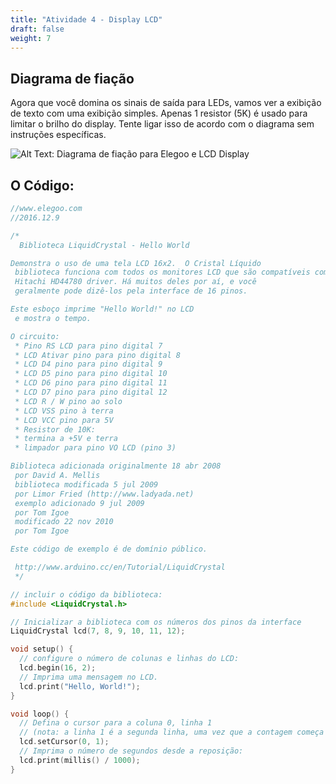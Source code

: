 ```yaml
---
title: "Atividade 4 - Display LCD"
draft: false
weight: 7
---
```


## Diagrama de fiação

Agora que você domina os sinais de saída para LEDs, vamos ver a exibição de texto com uma exibição simples. Apenas 1 resistor (5K) é usado para limitar o brilho do display. Tente ligar isso de acordo com o diagrama sem instruções específicas.

![Alt Text: Diagrama de fiação para Elegoo e LCD Display](../img/LCD-wiring.png)

## O Código:
``` c++
//www.elegoo.com
//2016.12.9

/*
  Biblioteca LiquidCrystal - Hello World

Demonstra o uso de uma tela LCD 16x2.  O Cristal Líquido
 biblioteca funciona com todos os monitores LCD que são compatíveis com o
 Hitachi HD44780 driver. Há muitos deles por aí, e você
 geralmente pode dizê-los pela interface de 16 pinos.

Este esboço imprime "Hello World!" no LCD
 e mostra o tempo.

O circuito:
 * Pino RS LCD para pino digital 7
 * LCD Ativar pino para pino digital 8
 * LCD D4 pino para pino digital 9
 * LCD D5 pino para pino digital 10
 * LCD D6 pino para pino digital 11
 * LCD D7 pino para pino digital 12
 * LCD R / W pino ao solo
 * LCD VSS pino à terra
 * LCD VCC pino para 5V
 * Resistor de 10K:
 * termina a +5V e terra
 * limpador para pino VO LCD (pino 3)

Biblioteca adicionada originalmente 18 abr 2008
 por David A. Mellis
 biblioteca modificada 5 jul 2009
 por Limor Fried (http://www.ladyada.net)
 exemplo adicionado 9 jul 2009
 por Tom Igoe
 modificado 22 nov 2010
 por Tom Igoe

Este código de exemplo é de domínio público.

 http://www.arduino.cc/en/Tutorial/LiquidCrystal
 */

// incluir o código da biblioteca:
#include <LiquidCrystal.h>

// Inicializar a biblioteca com os números dos pinos da interface
LiquidCrystal lcd(7, 8, 9, 10, 11, 12);

void setup() {
  // configure o número de colunas e linhas do LCD:
  lcd.begin(16, 2);
  // Imprima uma mensagem no LCD.
  lcd.print("Hello, World!");
}

void loop() {
  // Defina o cursor para a coluna 0, linha 1
  // (nota: a linha 1 é a segunda linha, uma vez que a contagem começa com 0):
  lcd.setCursor(0, 1);
  // Imprima o número de segundos desde a reposição:
  lcd.print(millis() / 1000);
}
```